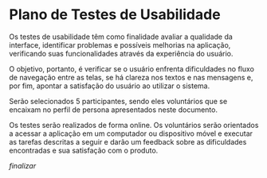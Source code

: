 # Plano de Testes de Usabilidade

Os testes de usabilidade têm como finalidade avaliar a qualidade da interface, identificar problemas e possíveis melhorias na aplicação, verificando suas funcionalidades através da experiência do usuário. 

O objetivo, portanto, é verificar se o usuário enfrenta dificuldades no fluxo de navegação entre as telas, se há clareza nos textos e nas mensagens e, por fim, apontar a satisfação do usuário ao utilizar o sistema.  

Serão selecionados 5 participantes, sendo eles voluntários que se encaixam no perfil de persona apresentados neste documento. 

Os testes serão realizados de forma online. Os voluntários serão orientados a acessar a aplicação em um computador ou dispositivo móvel e executar as tarefas descritas a seguir e darão um feedback sobre as dificuldades encontradas e sua satisfação com o produto. 

*finalizar*